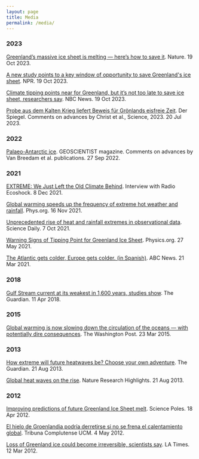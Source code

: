 ```yaml
---
layout: page
title: Media
permalink: /media/
---
```


<h3 id="2023">2023</h3>

<a href="https://www.nature.com/articles/d41586-023-03250-9" target="_blank">Greenland’s massive ice sheet is melting — here’s how to save it</a>. Nature. 19 Oct 2023.

<a href="https://www.npr.org/2023/10/18/1205601646/a-new-study-points-to-a-key-window-of-opportunity-to-save-greenlands-ice-sheet" target="_blank">A new study points to a key window of opportunity to save Greenland's ice sheet</a>. NPR. 19 Oct 2023.

<a href="https://www.nbcnews.com/science/environment/climate-tipping-points-greenland-s-not-late-ice-sheets-researchers-say-rcna120657" target="_blank">Climate tipping points near for Greenland, but it’s not too late to save ice sheet, researchers say</a>. NBC News. 19 Oct 2023.

<a href="https://www.spiegel.de/wissenschaft/natur/groenland-sedimentproben-aus-dem-kalten-krieg-belegen-eisfreie-zeit-a-697ea1bc-ccce-446b-9994-a946d08663b3?giftToken=35ef69db-08a9-494c-b65e-99c223ae0864" target="_blank">Probe aus dem Kalten Krieg liefert Beweis für Grönlands eisfreie Zeit</a>. Der Spiegel. Comments on advances by Christ et al., Science, 2023. 20 Jul 2023.

<h3 id="2022">2022</h3>

<a href="https://geoscientist.online/sections/features/palaeo-antarctic-ice/" target="_blank">Palaeo-Antarctic ice</a>. GEOSCIENTIST magazine. Comments on advances by Van Breedam et al. publications. 27 Sep 2022.

<h3 id="2021">2021</h3>

<a href="https://www.ecoshock.org/2021/12/extreme-we-just-left-the-old-climate-behind.html" target="_blank">EXTREME: We Just Left the Old Climate Behind</a>. Interview with Radio Ecoshock. 8 Dec 2021.

<a href="https://phys.org/news/2021-11-global-frequency-extreme-hot-weather.html" target="_blank">Global warming speeds up the frequency of extreme hot weather and rainfall</a>. Phys.org. 16 Nov 2021.

<a href="https://www.sciencedaily.com/releases/2021/10/211007122218.htm" target="_blank">Unprecedented rise of heat and rainfall extremes in observational data</a>. Science Daily. 7 Oct 2021.

<a href="https://physics.aps.org/articles/v14/80" target="_blank">Warning Signs of Tipping Point for Greenland Ice Sheet</a>. Physics.org. 27 May 2021. 

<a href="https://www.abc.es/sociedad/abci-cambios-corriente-golfo-amenazan-clima-europeo-202103210046_noticia.html" target="_blank">The Atlantic gets colder, Europe gets colder. (in Spanish)</a>. ABC News. 21 Mar 2021.

<h3 id="2018">2018</h3>

<a href="https://www.theguardian.com/environment/2018/apr/11/critical-gulf-stream-current-weakest-for-1600-years-research-finds" target="_blank">Gulf Stream current at its weakest in 1,600 years, studies show</a>. The Guardian. 11 Apr 2018.

<h3 id="2015">2015</h3>

<a href="https://www.washingtonpost.com/news/energy-environment/wp/2015/03/23/global-warming-is-now-slowing-down-the-circulation-of-the-oceans-with-potentially-dire-consequences/" target="_blank">Global warming is now slowing down the circulation of the oceans — with potentially dire consequences</a>. The Washington Post. 23 Mar 2015.

<h3 id="2013">2013</h3>

<a href="https://www.theguardian.com/environment/climate-consensus-97-per-cent/2013/aug/21/climate-change-extreme-heat" target="_blank">How extreme will future heatwaves be? Choose your own adventure</a>. The Guardian. 21 Aug 2013.

<a href="https://www.nature.com/articles/500380a" target="_blank">Global heat waves on the rise</a>. Nature Research Highlights. 21 Aug 2013.

<h3 id="2012">2012</h3>

<a href="http://www.sciencepoles.org/interview/improving-predictions-of-future-greenland-ice-sheet-melt" target="_blank">Improving predictions of future Greenland Ice Sheet melt</a>. Science Poles. 18 Apr 2012.

<a href="https://www.ucm.es/tribunacomplutense/69/art1109.php" target="_blank">El hielo de Groenlandia podría derretirse si no se frena el calentamiento global</a>. Tribuna Complutense UCM. 4 May 2012. 

<a href="https://latimesblogs.latimes.com/world_now/2012/03/greenland-ice-sheet-global-warming.html" target="_blank">Loss of Greenland ice could become irreversible, scientists say</a>. LA Times. 12 Mar 2012.
